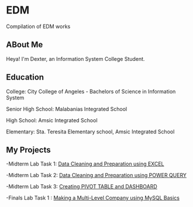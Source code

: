 # EDM
Compilation of EDM works

## ABout Me
Heya! I'm Dexter, an Information System College Student.

## Education
College: City College of Angeles - Bachelors of Science in Information System

Senior High School: Malabanias Integrated School

High School: Amsic Integrated School

Elementary: Sta. Teresita Elementary school, Amsic Integrated School

## My Projects
-Midterm Lab Task 1: [Data Cleaning and Preparation using EXCEL](https://dtx-byte.github.io/Midterm-Lab-Task-1/)

-Midterm Lab Task 2: [Data Cleaning and Preparation using POWER QUERY](https://dtx-byte.github.io/Midterm-Lab-Task-2/)

-Midterm Lab Task 3: [Creating PIVOT TABLE and DASHBOARD](https://dtx-byte.github.io/Midterm-Lab-Task-3/)

-Finals Lab Task 1 : [Making a Multi-Level Company using MySQL Basics](https://dtx-byte.github.io/Final-Lab-Task-1/)
